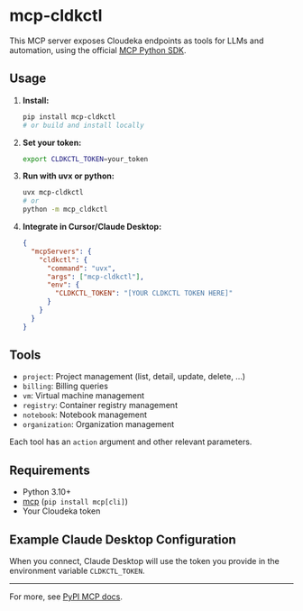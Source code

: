# mcp-cldkctl

This MCP server exposes Cloudeka endpoints as tools for LLMs and automation, using the official [MCP Python SDK](https://pypi.org/project/mcp/).

## Usage

1. **Install:**
   ```sh
   pip install mcp-cldkctl
   # or build and install locally
   ```

2. **Set your token:**
   ```sh
   export CLDKCTL_TOKEN=your_token
   ```

3. **Run with uvx or python:**
   ```sh
   uvx mcp-cldkctl
   # or
   python -m mcp_cldkctl
   ```

4. **Integrate in Cursor/Claude Desktop:**
   ```json
   {
     "mcpServers": {
       "cldkctl": {
         "command": "uvx",
         "args": ["mcp-cldkctl"],
         "env": {
           "CLDKCTL_TOKEN": "[YOUR CLDKCTL TOKEN HERE]"
         }
       }
     }
   }
   ```

## Tools

- `project`: Project management (list, detail, update, delete, ...)
- `billing`: Billing queries
- `vm`: Virtual machine management
- `registry`: Container registry management
- `notebook`: Notebook management
- `organization`: Organization management

Each tool has an `action` argument and other relevant parameters.

## Requirements

- Python 3.10+
- [mcp](https://pypi.org/project/mcp/) (`pip install mcp[cli]`)
- Your Cloudeka token

## Example Claude Desktop Configuration

When you connect, Claude Desktop will use the token you provide in the environment variable `CLDKCTL_TOKEN`.

---

For more, see [PyPI MCP docs](https://pypi.org/project/mcp/). 